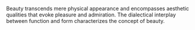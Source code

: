 
Beauty transcends mere physical appearance and encompasses aesthetic qualities that evoke pleasure and admiration. The dialectical interplay between function and form characterizes the concept of beauty.

